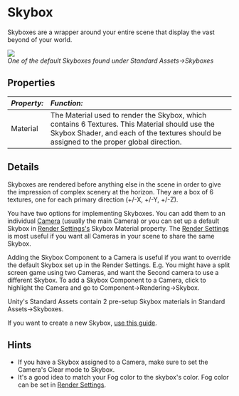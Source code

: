 Skybox
======


<span class=keyword>Skyboxes</span> are a wrapper around your entire scene that display the vast beyond of your world.

![](http://docwiki.hq.unity3d.com/uploads/Main/Inspector-Skybox.png)  
_One of the default Skyboxes found under <span class=menu>Standard Assets->Skyboxes</span>_


Properties
----------



|**_Property:_** |**_Function:_** |
|:---|:---|
|<span class=component>Material</span> |The <span class=keyword>Material</span> used to render the Skybox, which contains 6 <span class=keyword>Textures</span>. This Material should use the Skybox Shader, and each of the textures should be assigned to the proper global direction. |


Details
-------


Skyboxes are rendered before anything else in the scene in order to give the impression of complex scenery at the horizon. They are a box of 6 textures, one for each primary direction (+/-X, +/-Y, +/-Z).

You have two options for implementing Skyboxes.  You can add them to an individual [Camera](class-Camera.html) (usually the main Camera) or you can set up a default Skybox in [Render Settings's](class-RenderSettings.html) <span class=component>Skybox Material</span> property.  The [Render Settings](class-RenderSettings.html) is most useful if you want all Cameras in your scene to share the same Skybox.

Adding the Skybox <span class=keyword>Component</span> to a Camera is useful if you want to override the default Skybox set up in the Render Settings.  E.g. You might have a split screen game using two Cameras, and want the Second camera to use a different Skybox.  To add a Skybox Component to a Camera, click to highlight the Camera and go to <span class=menu>Component->Rendering->Skybox</span>.

Unity's Standard Assets contain 2 pre-setup Skybox materials in <span class=menu>Standard Assets->Skyboxes</span>.

If you want to create a new Skybox, [use this guide](HOWTO-UseSkybox.html).


Hints
-----


* If you have a Skybox assigned to a Camera, make sure to set the Camera's <span class=component>Clear mode</span> to Skybox.
* It's a good idea to match your Fog color to the skybox's color. Fog color can be set in [Render Settings](class-RenderSettings.html).
